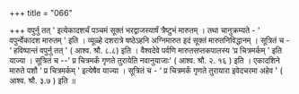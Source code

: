 +++
title = "066"

+++
वपुर्नु तत् ' इत्येकादशर्चं पञ्चमं सूक्तं भरद्वाजस्यार्षं त्रैष्टुभं मारुतम् । तथा चानुक्रम्यते - ‘ वपुर्न्वेकादश मारुतम् ' इति । व्यूळ्हे दशरात्रे षष्ठेऽहनि अग्निमारुत इदं सूक्तं मारुतनिविद्धानम् । सूत्रितं च - ‘ हविष्पान्तं वपुर्नु तत् ' ( आश्व. श्रौ. ८.८) इति । वैश्वदेवे पर्वणि मारुतसप्तकपालस्य ‘प्र चित्रमर्कम् ' इति याज्या । सूत्रितं च --' प्र चित्रमर्कं गृणते तुरायेति नवानुयाजाः' ( आश्व. श्रौ. २. १६ ) इति । एकादशिने मारुते पशौ ‘ प्र चित्रमर्कम् ' इत्येषैव याज्या । सूत्रितं च - ‘ प्र चित्रमर्कं गृणते तुरायारा इवेदचरमा अहेव ' ( आश्व. श्रौ. ३.७ ) इति ॥
